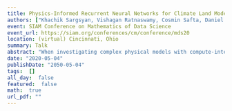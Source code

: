 ```yaml
---
title: Physics-Informed Recurrent Neural Networks for Climate Land Models
authors: ["Khachik Sargsyan, Vishagan Ratnaswamy, Cosmin Safta, Daniel Ricciuto"]
event: SIAM Conference on Mathematics of Data Science
event_url: https://siam.org/conferences/cm/conference/mds20
location: (virtual) Cincinnati, Ohio
summary: Talk
abstract: "When investigating complex physical models with compute-intensive tasks, such as uncertainty quantification or model calibration, a surrogate construction is often a necessary step. Using an ensemble of model training simulations, the development of a model surrogate is cast as a supervised machine learning (ML) problem. For expensive models with a large number of input parameters, the critical challenge is to create high-fidelity surrogates with as few model training evaluations as possible. Our application of interest is a simplified land model (sELM) mimicking the land component of the Energy Exascale Earth System Model (E3SM), and simulating the feedback between the climate and carbon interactions while accounting for the biochemistry.<br>We build on a long-short term memory (LSTM) recurrent neural network, taking into account the already known interactions between input processes and output QoIs. Such a physics-informed architecture is shown to outperform vanilla implementations of LSTM or feed-forward neural networks. We then employ the resulting tree-LSTM surrogates to carry out global sensitivity analysis and model calibration given observational data on select QoIs.<br><br><br>"
date: "2020-05-04"
publishDate: "2050-05-04"
tags:  []
all_day:  false
featured:  false
math:  true
url_pdf: ""
---
```

